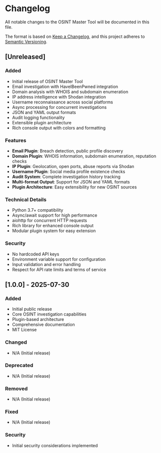 # Changelog

All notable changes to the OSINT Master Tool will be documented in this file.

The format is based on [Keep a Changelog](https://keepachangelog.com/en/1.0.0/),
and this project adheres to [Semantic Versioning](https://semver.org/spec/v2.0.0.html).

## [Unreleased]

### Added
- Initial release of OSINT Master Tool
- Email investigation with HaveIBeenPwned integration
- Domain analysis with WHOIS and subdomain enumeration
- IP address intelligence with Shodan integration
- Username reconnaissance across social platforms
- Async processing for concurrent investigations
- JSON and YAML output formats
- Audit logging functionality
- Extensible plugin architecture
- Rich console output with colors and formatting

### Features
- **Email Plugin**: Breach detection, public profile discovery
- **Domain Plugin**: WHOIS information, subdomain enumeration, reputation checks
- **IP Plugin**: Geolocation, open ports, abuse reports via Shodan
- **Username Plugin**: Social media profile existence checks
- **Audit System**: Complete investigation history tracking
- **Multi-format Output**: Support for JSON and YAML formats
- **Plugin Architecture**: Easy extensibility for new OSINT sources

### Technical Details
- Python 3.7+ compatibility
- Async/await support for high performance
- aiohttp for concurrent HTTP requests
- Rich library for enhanced console output
- Modular plugin system for easy extension

### Security
- No hardcoded API keys
- Environment variable support for configuration
- Input validation and error handling
- Respect for API rate limits and terms of service

## [1.0.0] - 2025-07-30

### Added
- Initial public release
- Core OSINT investigation capabilities
- Plugin-based architecture
- Comprehensive documentation
- MIT License

### Changed
- N/A (Initial release)

### Deprecated
- N/A (Initial release)

### Removed
- N/A (Initial release)

### Fixed
- N/A (Initial release)

### Security
- Initial security considerations implemented
